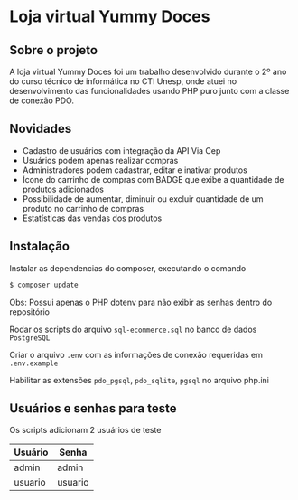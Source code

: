 # Loja virtual Yummy Doces

## Sobre o projeto

A loja virtual Yummy Doces foi um trabalho desenvolvido durante o 2º ano do curso técnico de informática no CTI Unesp, onde atuei no desenvolvimento das funcionalidades usando PHP puro junto com a classe de conexão PDO.

## Novidades

- Cadastro de usuários com integração da API Via Cep
- Usuários podem apenas realizar compras
- Administradores podem cadastrar, editar e inativar produtos
- Ícone do carrinho de compras com BADGE que exibe a quantidade de produtos adicionados
- Possibilidade de aumentar, diminuir ou excluir quantidade de um produto no carrinho de compras
- Estatísticas das vendas dos produtos

## Instalação

Instalar as dependencias do composer, executando o comando

```bash
$ composer update
```

Obs: Possui apenas o PHP dotenv para não exibir as senhas dentro do repositório

Rodar os scripts do arquivo `sql-ecommerce.sql` no banco de dados `PostgreSQL`

Criar o arquivo `.env` com as informações de conexão requeridas em `.env.example`

Habilitar as extensões `pdo_pgsql`, `pdo_sqlite`, `pgsql` no arquivo php.ini

## Usuários e senhas para teste

Os scripts adicionam 2 usuários de teste

| Usuário | Senha |
| ------ | ------ |
| admin | admin |
| usuario | usuario |